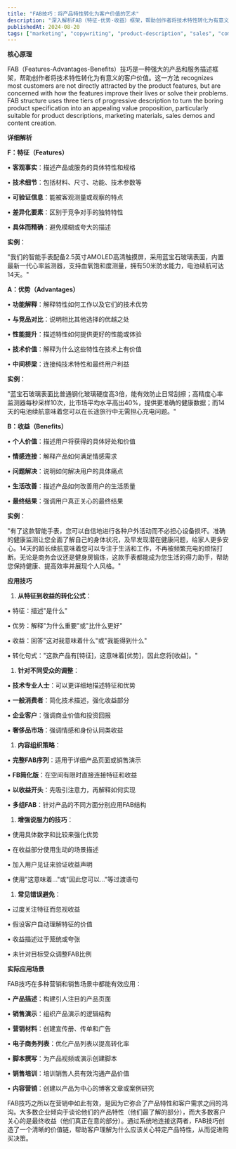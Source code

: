 ```yaml
---
title: "FAB技巧：将产品特性转化为客户价值的艺术"
description: "深入解析FAB（特征-优势-收益）框架，帮助创作者将技术特性转化为有意义的客户价值，提升产品描述和营销效果"
publishedAt: 2024-08-20
tags: ["marketing", "copywriting", "product-description", "sales", "communication"]
---
```


**核心原理**

FAB（Features-Advantages-Benefits）技巧是一种强大的产品和服务描述框架，帮助创作者将技术特性转化为有意义的客户价值。这一方法 recognizes most customers are not directly attracted by the product features, but are concerned with how the features improve their lives or solve their problems. FAB structure uses three tiers of progressive description to turn the boring product specification into an appealing value proposition, particularly suitable for product descriptions, marketing materials, sales demos and content creation.

**详细解析**

**F：特征（Features）**

• **客观事实**：描述产品或服务的具体特性和规格

• **技术细节**：包括材料、尺寸、功能、技术参数等

• **可验证信息**：能被客观测量或观察的特点

• **差异化要素**：区别于竞争对手的独特特性

• **具体而精确**：避免模糊或夸大的描述

**实例**：

"我们的智能手表配备2.5英寸AMOLED高清触摸屏，采用蓝宝石玻璃表面，内置最新一代心率监测器，支持血氧饱和度测量，拥有50米防水能力，电池续航可达14天。"

**A：优势（Advantages）**

• **功能解释**：解释特性如何工作以及它们的技术优势

• **与竞品对比**：说明相比其他选择的优越之处

• **性能提升**：描述特性如何提供更好的性能或体验

• **技术价值**：解释为什么这些特性在技术上有价值

• **中间桥梁**：连接纯技术特性和最终用户利益

**实例**：

"蓝宝石玻璃表面比普通钢化玻璃硬度高3倍，能有效防止日常刮擦；高精度心率监测器每秒采样10次，比市场平均水平高出40%，提供更准确的健康数据；而14天的电池续航意味着您可以在长途旅行中无需担心充电问题。"

**B：收益（Benefits）**

• **个人价值**：描述用户将获得的具体好处和价值

• **情感连接**：解释产品如何满足情感需求

• **问题解决**：说明如何解决用户的具体痛点

• **生活改善**：描述产品如何改善用户的生活质量

• **最终结果**：强调用户真正关心的最终结果

**实例**：

"有了这款智能手表，您可以自信地进行各种户外活动而不必担心设备损坏。准确的健康监测让您全面了解自己的身体状况，及早发现潜在健康问题，给家人更多安心。14天的超长续航意味着您可以专注于生活和工作，不再被频繁充电的烦恼打断。无论是商务会议还是健身房锻炼，这款手表都能成为您生活的得力助手，帮助您保持健康、提高效率并展现个人风格。"

**应用技巧**

1. **从特征到收益的转化公式**：

▪ 特征：描述"是什么"

▪ 优势：解释"为什么重要"或"比什么更好"

▪ 收益：回答"这对我意味着什么"或"我能得到什么"

▪ 转化句式："这款产品有[特征]，这意味着[优势]，因此您将[收益]。"

1. **针对不同受众的调整**：

▪ **技术专业人士**：可以更详细地描述特征和优势

▪ **一般消费者**：简化技术描述，强化收益部分

▪ **企业客户**：强调商业价值和投资回报

▪ **奢侈品市场**：强调情感和身份认同类收益

1. **内容组织策略**：

▪ **完整FAB序列**：适用于详细产品页面或销售演示

▪ **FB简化版**：在空间有限时直接连接特征和收益

▪ **以收益开头**：先吸引注意力，再解释如何实现

▪ **多组FAB**：针对产品的不同方面分别应用FAB结构

1. **增强说服力的技巧**：

▪ 使用具体数字和比较来强化优势

▪ 在收益部分使用生动的场景描述

▪ 加入用户见证来验证收益声明

▪ 使用"这意味着..."或"因此您可以..."等过渡语句

1. **常见错误避免**：

▪ 过度关注特征而忽视收益

▪ 假设客户自动理解特征的价值

▪ 收益描述过于笼统或夸张

▪ 未针对目标受众调整FAB比例

**实际应用场景**

FAB技巧在多种营销和销售场景中都能有效应用：

• **产品描述**：构建引人注目的产品页面

• **销售演示**：组织产品演示的逻辑结构

• **营销材料**：创建宣传册、传单和广告

• **电子商务列表**：优化产品列表以提高转化率

• **脚本撰写**：为产品视频或演示创建脚本

• **销售培训**：培训销售人员有效沟通产品价值

• **内容营销**：创建以产品为中心的博客文章或案例研究

FAB技巧之所以在营销中如此有效，是因为它弥合了产品特性和客户需求之间的鸿沟。大多数企业倾向于谈论他们的产品特性（他们最了解的部分），而大多数客户关心的是最终收益（他们真正在意的部分）。通过系统地连接这两者，FAB技巧创造了一个清晰的价值链，帮助客户理解为什么应该关心特定产品特性，从而促进购买决策。